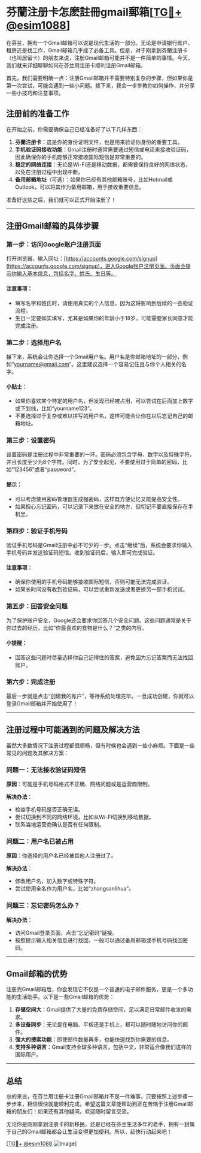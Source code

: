 # 芬蘭注册卡怎麽註冊gmail郵箱[[TG💪+ @esim1088](https://t.me/s/esim1088)]

在芬兰，拥有一个Gmail邮箱可以说是现代生活的一部分。无论是申请银行账户、租房还是找工作，Gmail邮箱几乎成了必备工具。但是，对于刚拿到芬蘭注册卡（也叫居留卡）的朋友来说，注册Gmail邮箱可能并不是一件简单的事情。今天，我们就来详细聊聊如何在芬兰用注册卡顺利注册Gmail邮箱。

首先，我们需要明确一点：注册Gmail邮箱并不需要特别复杂的步骤，但如果你是第一次尝试，可能会遇到一些小问题。接下来，我会一步步教你如何操作，并分享一些小技巧和注意事项。

## 注册前的准备工作

在开始之前，你需要确保自己已经准备好了以下几样东西：

1. **芬蘭注册卡**：这是你的身份证明文件，也是用来验证你身份的重要工具。
2. **手机验证码接收功能**：Gmail注册时通常需要通过短信或电话来接收验证码，因此确保你的手机能够正常接收国际短信是非常重要的。
3. **稳定的网络连接**：无论是Wi-Fi还是移动数据，都需要保持良好的网络状态，以免在注册过程中出现中断。
4. **备用邮箱地址**（可选）：如果你已经有其他邮箱账号，比如Hotmail或Outlook，可以将其作为备用邮箱，用于接收重要信息。

准备好这些之后，我们就可以正式开始注册了！

---

## 注册Gmail邮箱的具体步骤

### 第一步：访问Google账户注册页面

打开浏览器，输入网址：[https://accounts.google.com/signup](https://accounts.google.com/signup)，进入Google账户注册页面。页面会提示你输入基本信息，包括名字、姓氏、生日等。

#### 注意事项：
- 填写名字和姓氏时，请使用真实的个人信息，因为这将影响到后续的一些验证流程。
- 生日一定要如实填写，尤其是如果你的年龄小于18岁，可能需要家长同意才能完成注册。

### 第二步：选择用户名

接下来，系统会让你选择一个Gmail用户名。用户名是你邮箱地址的一部分，例如“yourname@gmail.com”。这里建议选择一个容易记住且与你个人相关的名字。

#### 小贴士：
- 如果你喜欢某个特定的用户名，但发现已经被占用，可以尝试在后面加上数字或下划线，比如“yourname123”。
- 不要选择过于复杂或难以拼写的用户名，这样可能会让你在以后忘记自己的邮箱地址。

### 第三步：设置密码

设置密码是注册过程中非常重要的一环。密码必须包含字母、数字以及特殊字符，并且长度至少为8个字符。同时，为了安全起见，不要使用过于简单的密码，比如“123456”或者“password”。

#### 提示：
- 可以考虑使用密码管理器生成强密码，这样既方便记忆又能提高安全性。
- 如果担心忘记密码，可以记录下来放在安全的地方，但切记不要直接保存在手机里。

### 第四步：验证手机号码

验证手机号码是Gmail注册中必不可少的一步。点击“继续”后，系统会要求你输入手机号码并发送验证码短信。收到验证码后，输入即可完成验证。

#### 注意事项：
- 确保你使用的手机号码能够接收国际短信，否则可能无法完成验证。
- 如果长时间没有收到验证码，可以尝试重新发送或者更换另一部手机试试。

### 第五步：回答安全问题

为了保护账户安全，Google还会要求你回答几个安全问题。这些问题通常是关于你过去的经历，比如“你最喜欢的食物是什么？”之类的内容。

#### 小提醒：
- 回答这些问题时尽量选择你自己记得住的答案，避免因为忘记答案而无法找回账户。

### 第六步：完成注册

最后一步就是点击“创建我的账户”，等待系统处理完毕。一旦成功创建，你就可以登录Gmail邮箱并开始使用了！

---

## 注册过程中可能遇到的问题及解决方法

虽然大多数情况下注册过程都很顺畅，但有时候也会遇到一些小麻烦。下面是一些常见的问题及其解决方案：

### 问题一：无法接收验证码短信

**原因**：可能是手机号码格式不正确、网络问题或是运营商限制。

**解决办法**：
- 检查手机号码是否正确无误。
- 尝试切换到不同的网络环境，比如从Wi-Fi切换到移动数据。
- 联系当地运营商确认是否有任何限制。

### 问题二：用户名已被占用

**原因**：你选择的用户名已经被其他人注册过了。

**解决办法**：
- 修改用户名，加入数字或特殊字符。
- 尝试使用全名作为用户名，比如“zhangsanlihua”。

### 问题三：忘记密码怎么办？

**解决办法**：
- 访问Gmail登录页面，点击“忘记密码”链接。
- 按照提示输入相关信息进行找回，一般可以通过备用邮箱或手机号码找回密码。

---

## Gmail邮箱的优势

注册完Gmail邮箱后，你会发现它不仅是一个普通的电子邮件服务，更是一个多功能的生活助手。以下是一些Gmail邮箱的优势：

1. **存储空间大**：Gmail提供了大量的免费存储空间，足以满足日常邮件收发的需求。
2. **多设备同步**：无论是在电脑、平板还是手机上，都可以随时随地访问你的邮件。
3. **强大的搜索功能**：即使邮件数量再多，也能快速找到你需要的信息。
4. **支持多种语言**：Gmail支持全球多种语言，包括中文，非常适合像我们这样的国际用户。

---

## 总结

总的来说，在芬兰用注册卡注册Gmail邮箱并不是一件难事，只要按照上述步骤一步步来，相信很快就能顺利完成。希望这篇文章能帮助到正在苦恼于注册Gmail邮箱的朋友们！如果还有其他疑问，欢迎随时留言交流。

无论你是刚刚拿到注册卡的新移民，还是已经在芬兰生活多年的老手，拥有一封属于自己的Gmail邮箱都会让生活变得更加便利。所以，赶快行动起来吧！

[[TG💪+ @esim1088](https://t.me/s/esim1088) ![Image](https://i.postimg.cc/4NQfJmqS/Snipaste-2025-05-13-00-14-12.png)]